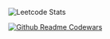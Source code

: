 ![Leetcode Stats](https://leetcard.jacoblin.cool/suojae3?ext=activity)

[![Github Readme Codewars](https://codewars-stats-ignacio-cuadra.vercel.app/?username=suojae3)](https://github.com/ignacio-cuadra/github-readme-codewars)
